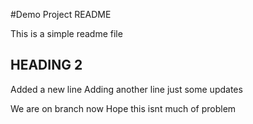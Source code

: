 #Demo Project README

This is a simple readme file
## HEADING 2
Added a new line
Adding another line
just some updates

We are on branch now
Hope this isnt much of problem
